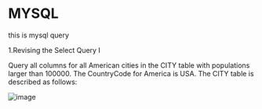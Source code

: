 # MYSQL
this is mysql query

1.Revising the Select Query I

Query all columns for all American cities in the CITY table with populations larger than 100000. The CountryCode for America is USA.
The CITY table is described as follows:

![image](https://user-images.githubusercontent.com/88869085/174477126-42fd0459-2286-4ccd-b05d-b0b748888a49.png)
